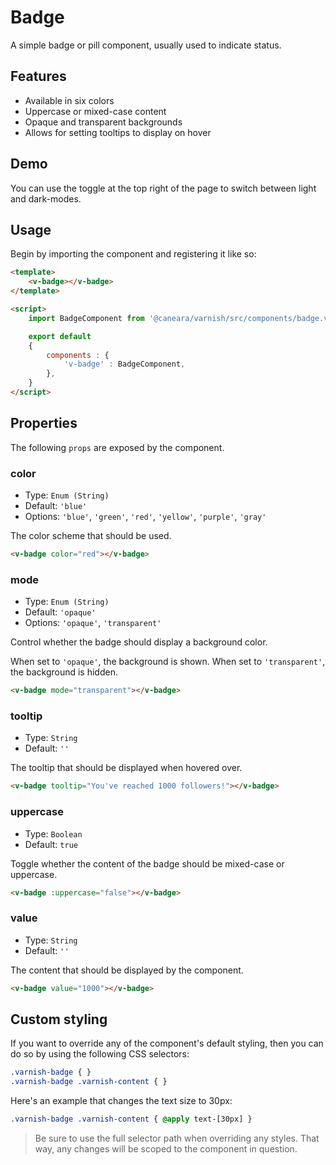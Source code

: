 # Badge

A simple badge or pill component, usually used to indicate status.

## Features

* Available in six colors
* Uppercase or mixed-case content
* Opaque and transparent backgrounds
* Allows for setting tooltips to display on hover

## Demo

You can use the toggle at the top right of the page to switch between light and dark-modes.

<!-- Setup -->
<script setup>
    import BadgeComponent from '../../src/components/badge.vue';
</script>

<!-- Demo -->
<div class="border border-dashed border-gray-300 dark:border-gray-600 flex justify-center flex-wrap rounded-md gap-3 p-6 mt-8">
    <ClientOnly>
        <BadgeComponent color="blue" value="Blue"></BadgeComponent>
        <BadgeComponent color="green" value="Green"></BadgeComponent>
        <BadgeComponent color="red" value="Red"></BadgeComponent>
        <BadgeComponent color="yellow" value="Yellow"></BadgeComponent>
        <BadgeComponent color="purple" value="Purple"></BadgeComponent>
        <BadgeComponent color="gray" value="Gray"></BadgeComponent>
    </ClientOnly>
</div>

## Usage

Begin by importing the component and registering it like so:

```html
<template>
    <v-badge></v-badge>
</template>

<script>
    import BadgeComponent from '@caneara/varnish/src/components/badge.vue';

    export default
    {
        components : {
            'v-badge' : BadgeComponent,
        },
    }
</script>
```

## Properties

The following `props` are exposed by the component.

### color

- Type: `Enum (String)`
- Default: `'blue'`
- Options: `'blue'`, `'green'`, `'red'`, `'yellow'`, `'purple'`, `'gray'`

The color scheme that should be used.

```html
<v-badge color="red"></v-badge>
```

### mode

- Type: `Enum (String)`
- Default: `'opaque'`
- Options: `'opaque'`, `'transparent'`

Control whether the badge should display a background color.

When set to `'opaque'`, the background is shown. When set to `'transparent'`, the background is hidden.

```html
<v-badge mode="transparent"></v-badge>
```

### tooltip

- Type: `String`
- Default: `''`

The tooltip that should be displayed when hovered over.

```html
<v-badge tooltip="You've reached 1000 followers!"></v-badge>
```

### uppercase

- Type: `Boolean`
- Default: `true`

Toggle whether the content of the badge should be mixed-case or uppercase.

```html
<v-badge :uppercase="false"></v-badge>
```

### value

- Type: `String`
- Default: `''`

The content that should be displayed by the component.

```html
<v-badge value="1000"></v-badge>
```

## Custom styling

If you want to override any of the component's default styling, then you can do so by using the following CSS selectors:

```css
.varnish-badge { }
.varnish-badge .varnish-content { }
```

Here's an example that changes the text size to 30px:

```css
.varnish-badge .varnish-content { @apply text-[30px] }
```

> Be sure to use the full selector path when overriding any styles. That way, any changes will be scoped to the component in question.